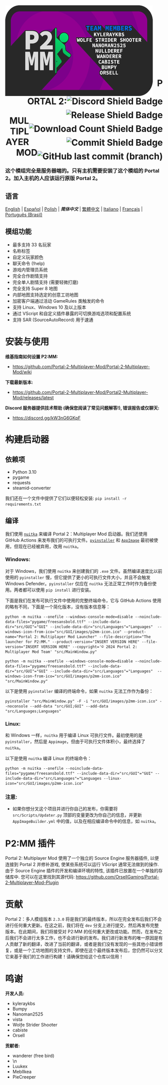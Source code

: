 <h1>
  <img src="https://github.com/Portal-2-Multiplayer-Mod/P2MM-ART/blob/e56d8c209eb3f143bb0607dc1e59730e517ecca6/Banners/P2MMBannerREADME.png?raw=true" alt="P2MMBannerREADME" width="472" height="290" align="left">
  <a href="https://discord.gg/nXRygGNxyK" target="_blank">
      <img src="https://img.shields.io/discord/839651379034193920?color=blue&label=Discord%20Users&style=for-the-badge&logo=discord&logoWidth=20"
              alt="Discord Shield Badge" style="margin-bottom: 10px;" align="right">
  </a>
  <br>
  <a href="https://github.com/Portal-2-Multiplayer-Mod/Portal-2-Multiplayer-Mod/releases/latest">
      <img src="https://img.shields.io/github/release-date/Portal-2-Multiplayer-Mod/Portal-2-Multiplayer-Mod?color=red&label=Latest%20Release&style=for-the-badge"
              alt="Release Shield Badge" style="margin-bottom: 10px;" align="right">
  </a>
  <br>
  <img src="https://img.shields.io/github/downloads/Portal-2-Multiplayer-Mod/Portal-2-Multiplayer-Mod/total?style=for-the-badge&label=TOTAL%20DOWNLOAD%20COUNT"
          alt="Download Count Shield Badge" style="margin-bottom: 10px;" align="right">
  </a>
  <br>
  <a href="https://github.com/Portal-2-Multiplayer-Mod/Portal-2-Multiplayer-Mod/commits/main">
      <img src="https://img.shields.io/github/last-commit/Portal-2-Multiplayer-Mod/Portal-2-Multiplayer-Mod?label=LAST%20COMMIT%20(MAIN)&style=for-the-badge"
              alt="Commit Shield Badge" style="margin-bottom: 10px;" align="right">
  </a>
  <br>
  <a href="https://github.com/Portal-2-Multiplayer-Mod/Portal-2-Multiplayer-Mod/commits/dev">
      <img src="https://img.shields.io/github/last-commit/Portal-2-Multiplayer-Mod/Portal-2-Multiplayer-Mod/dev?style=for-the-badge&label=LAST%20COMMIT%20(DEV)&color=%2334a5eb"
              alt="GitHub last commit (branch)" align="right">
  </a>
  <br>
  <br>
  <p align="right">PORTAL 2:</p>
  <p align="right">MULTIPLAYER MOD</p>
</h1>

### 这个模组完全是服务器端的。只有主机需要安装了这个模组的 Portal 2。加入主机的人应该运行原版 Portal 2。

## 语言

[English](README.md) | [Español](README.es.md) | [Polish](README.pl.md) | **_简体中文_** | [繁體中文](README.zh-TW.md) | [Italiano](README.it.md) | [Français](README.fr.md) | [Português (Brasil)](README.pt_BR.md)

## 模组功能

- 最多支持 33 名玩家
- 名称标签
- 自定义玩家颜色
- 聊天命令 (!help)
- 游戏内管理员系统
- 完全合作剧情支持
- 完全单人剧情支持 (需要轻微打磨)
- 完全支持 Super 8 地图
- 内部地图支持选定的创意工坊地图
- 加密客户端通过活动 GameRules 类触发的命令
- 支持 Linux、Windows 10 及以上版本
- 通过 VScript 和自定义插件暴露的可切换游戏选项和配置系统
- 支持 SAR (SourceAutoRecord) 用于速通

# 安装与使用

**维基指南如何设置 P2:MM:**

- <https://github.com/Portal-2-Multiplayer-Mod/Portal-2-Multiplayer-Mod/wiki>

**下载最新版本:**

- <https://github.com/Portal-2-Multiplayer-Mod/Portal2-Multiplayer-Mod/releases/latest>

**Discord 服务器提供技术帮助 (确保您阅读了常见问题解答!), 错误报告或仅聊天:**

- <https://discord.gg/kW3nG6GKpF>

# 构建启动器

## 依赖项

- Python 3.10
- pygame
- requests
- steamid-converter

我们还在一个文件中提供了它们以便轻松安装: `pip install -r requirements.txt`

## 编译

我们使用 [`nuitka`](https://nuitka.net/) 来编译 Portal 2：Multiplayer Mod 启动器。我们还使用 GitHub Actions 来发布我们的可执行文件。[`pyinstaller`](https://pypi.org/project/pyinstaller/) 和 [`AppImage`](https://appimage.org/) 最初被使用，但现在已经被弃用，改用 `nuitka`。

### Windows:

对于 Windows，我们使用 `nuitka` 来创建我们的 `.exe` 文件。虽然编译速度比以前使用的 `pyinstaller` 慢，但它提供了更小的可执行文件大小，并且不会触发 Windows Defender。`pyinstaller` 仅应在 `nuitka` 无法正常工作时作为备份使用。两者都可以使用 `pip install` 进行安装。

下面是我们在发布可执行文件中使用的完整终端命令，它与 GitHub Actions 使用的略有不同，下面是一个简化版本，没有版本信息等：

```shell
python -m nuitka --onefile --windows-console-mode=disable --noinclude-data-files="pygame/freesansbold.ttf" --include-data-dir="src/GUI"="GUI" --include-data-dir="src/Languages"="Languages"  --windows-icon-from-ico="src/GUI/images/p2mm-icon.ico" --product-name="Portal 2: Multiplayer Mod Launcher" --file-description="The launcher for P2:MM." --product-version="INSERT VERSION HERE" --file-version="INSERT VERSION HERE" --copyright='© 2024 Portal 2: Multiplayer Mod Team' "src/MainWindow.py"
```

```shell
python -m nuitka --onefile --windows-console-mode=disable --noinclude-data-files="pygame/freesansbold.ttf" --include-data-dir="src/GUI"="GUI" --include-data-dir="src/Languages"="Languages"  --windows-icon-from-ico="src/GUI/images/p2mm-icon.ico" "src/MainWindow.py"
```

以下是使用 `pyinstaller` 编译的终端命令，如果 `nuitka` 无法工作作为备份：

```shell
pyinstaller "src/MainWindow.py" -F -i "src/GUI/images/p2mm-icon.ico" --noconsole --add-data "src/GUI;GUI" --add-data "src/Languages;Languages"
```

### Linux:

和 Windows 一样，`nuitka` 用于编译 Linux 可执行文件。最初使用的是 `pyinstaller`，然后是 `Appimage`，但由于可执行文件体积小，最终选择了 `nuitka`。

以下是使用 `nuitka` 编译 Linux 的终端命令：

```shell
python -m nuitka --onefile --noinclude-data-files="pygame/freesansbold.ttf" --include-data-dir="src/GUI"="GUI" --include-data-dir="src/Languages"="Languages --linux-icon="src/GUI/images/p2mm-icon.ico"
```

### 注意:

- 如果你想分叉这个项目并进行你自己的发布，你需要将 `src/Scripts/Updater.py` 顶部的变量更改为你自己的信息，并更新 `AppImageBuilder.yml` 中的值，以及在相应编译命令中的信息，如 `nuitka`。

# P2:MM 插件

Portal 2: Multiplayer Mod 使用了一个独立的 Source Engine 服务器插件, 以便连接到 Portal 2 并修补游戏, 使某些系统可以运行 VScript 通常无法做到的操作. 由于 Source Engine 插件的开发和编译环境的特性, 该插件已放置在一个单独的存储库中. 您可以在这里找到其源代码: <https://github.com/OrsellGaming/Portal-2-Multiplayer-Mod-Plugin>

# 贡献

Portal 2：多人模组版本 `2.3.0` 将是我们的最终版本，所以在完全发布后我们不会进行任何重大更新。在这之前，我们将在 `dev` 分支上进行提交，然后再发布完整版本。在此期间，我们将接受对 P2:MM 的任何重大更改或功能。然而，在发布之后我们不会进行太多工作，也不会进行新的发布。我们进行新发布的唯一原因是有人贡献了新的翻译，改进了当前的翻译，或者是我们没有发现的一些其他小错误修复，或是一个工坊地图的支持文件。即使在这个最终版本发布后，您仍然可以分叉它来基于我们的工作进行构建！请确保您给这个仓库以信用！

# 鸣谢

**开发人员:**

- kyleraykbs
- Bumpy
- Nanoman2525
- vista
- Wolƒe Strider Shoσter
- cabiste
- Orsell

**贡献者:**

- wanderer (free bird)
- \n
- Luukex
- MeblIkea
- PieCreeper
